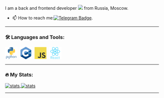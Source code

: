 <p>
   I am a back and frontend developer <img src="https://media.giphy.com/media/WUlplcMpOCEmTGBtBW/giphy.gif" width="30"> from Russia, Moscow.

- :mailbox: How to reach me:[![Telegram Badge](https://img.shields.io/badge/-Telegram-blue?style=flat&logo=Telegram&logoColor=white)](https://t.me/yaspichihin/)</a>.
</p>

---

### :hammer_and_wrench: Languages and Tools:
<div>
  <img src="https://github.com/devicons/devicon/blob/master/icons/python/python-original-wordmark.svg" title="Python" width="40" height="40"/>&nbsp;
  <img src="https://github.com/devicons/devicon/blob/master/icons/cplusplus/cplusplus-original.svg" title="C++" width="40" height="40"/>&nbsp;
  <img src="https://github.com/devicons/devicon/blob/master/icons/javascript/javascript-original.svg" title="JS" width="40" height="40"/>&nbsp;
  <img src="https://github.com/devicons/devicon/blob/master/icons/react/react-original-wordmark.svg" title="React" width="40" height="40"/>&nbsp;
</div>

---

### :fire: My Stats:
<div>
   <a href="https://github.com/anuraghazra/github-readme-stats">
     <img align="center" src="https://github-readme-stats.vercel.app/api/top-langs?username=yaspichihin&show_icons=true&layout=compact&langs_count=8&hide_border=true&theme=flag-india" alt="stats" />
   </a>
   <a href="https://git.io/streak-stats">
     <img align="center" src="https://github-readme-streak-stats.herokuapp.com/?user=yaspichihin&hide_border=true" alt="stats" />
   </a>
</div>

---
